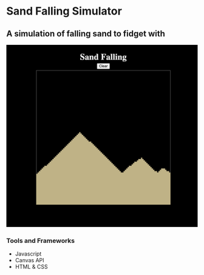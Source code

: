 # Sand Falling Simulator

## A simulation of falling sand to fidget with

<img src="./docs/images/sand-falling-screenshot.png" alt="screenshot of sand falling simulation" width="512">

### Tools and Frameworks

- Javascript
- Canvas API
- HTML & CSS
